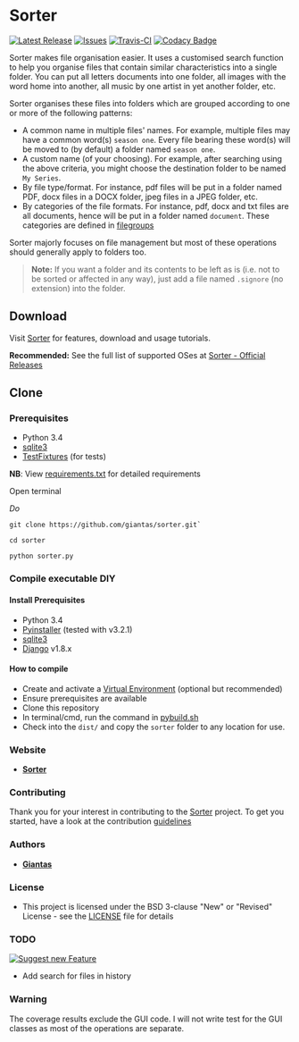 # Sorter

[![Latest Release](https://img.shields.io/github/release/giantas/sorter.svg?maxAge=2592001)](https://github.com/giantas/sorter/releases/latest)
[![Issues](https://img.shields.io/github/issues-raw/giantas/sorter/website.svg)](https://github.com/giantas/sorter/issues)
[![Travis-CI](https://img.shields.io/travis/giantas/sorter.svg?maxAge=2592000)](https://travis-ci.org/giantas/sorter)
[![Codacy Badge](https://api.codacy.com/project/badge/Coverage/cc39b46d83564cd687bb1278f7a942b4)](https://www.codacy.com/app/giantas/sorter?utm_source=github.com&utm_medium=referral&utm_content=giantas/sorter&utm_campaign=Badge_Coverage)

Sorter makes file organisation easier. It uses a customised search function to help you organise files that contain similar characteristics into a single folder. You can put all letters documents into one folder, all images with the word home into another, all music by one artist in yet another folder, etc. 

Sorter organises these files into folders which are grouped according to one or more of the following patterns:

* A common name in multiple files' names. For example, multiple files may have a common word(s) `season one`. Every file bearing these word(s) will be moved to (by default) a folder named `season one`.
* A custom name (of your choosing). For example, after searching using the above criteria, you might choose the destination folder to be named `My Series`.
* By file type/format. For instance, pdf files will be put in a folder named PDF, docx files in a DOCX folder, jpeg files in a JPEG folder, etc.
* By categories of the file formats. For instance, pdf, docx and txt files are all documents, hence will be put in a folder named `document`. These categories are defined in [filegroups](filegroups.py)

Sorter majorly focuses on file management but most of these operations should generally apply to folders too.

> **Note:** If you want a folder and its contents to be left as is (i.e. not to be sorted or affected in any way), just add a file named `.signore` (no extension) into the folder.


## Download
Visit [Sorter](http://giantas.github.io/sorter) for features, download and usage tutorials.

**Recommended:** See the full list of supported OSes at [Sorter - Official Releases](https://github.com/giantas/sorter/releases/latest)


## Clone

### Prerequisites 
* Python 3.4
* [sqlite3](http://www.sqlite.org/download.html)
* [TestFixtures](https://testfixtures.readthedocs.io/en/latest/index.html) (for tests)

**NB**: View [requirements.txt](requirements.txt) for detailed requirements

Open terminal

*Do*

```
git clone https://github.com/giantas/sorter.git`

cd sorter

python sorter.py
```

### Compile executable DIY

#### Install Prerequisites
* Python 3.4
* [Pyinstaller](http://www.pyinstaller.org/) (tested with v3.2.1)
* [sqlite3](http://www.sqlite.org/download.html)
* [Django](https://www.djangoproject.com/download/) v1.8.x

#### How to compile
* Create and activate a [Virtual Environment](http://python-guide-pt-br.readthedocs.io/en/latest/dev/virtualenvs/) (optional but recommended)
* Ensure prerequisites are available
* Clone this repository
* In terminal/cmd, run the command in [pybuild.sh](pybuild.sh)
* Check into the `dist/` and copy the `sorter` folder to any location for use.


### Website
* **[Sorter](https://giantas.github.io/sorter)**


### Contributing

Thank you for your interest in contributing to the [Sorter](https://github.com/giantas/sorter) project. To get you started, have a look at the contribution [guidelines](CONTRIBUTING.md)


### Authors

* **[Giantas](https://github.com/giantas)** 


### License

* This project is licensed under the BSD 3-clause "New" or "Revised" License - see the [LICENSE](LICENSE) file for details


### TODO

[![Suggest new Feature](https://img.shields.io/badge/suggest-new-brightgreen.svg)](https://github.com/giantas/sorter/issues/new)

- Add search for files in history

### Warning

The coverage results exclude the GUI code. I will not write test for the GUI classes as most of the operations are separate.

